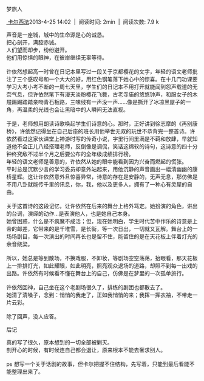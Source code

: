 梦旅人

[ 卡尔西法](https://pianke.me/pages/user/user.html?uid=134897)2013-4-25
14:02  |  阅读时间: 2min  |  阅读次数: 7.9 k

声音是一座城，城中的生命源是心的诚恳。\
把心剖开，满腔赤诚。\
人们望而却步，纷纷避开。\
他们用惊惧的眼神，在彼岸继续无辜等待。\
\
许依然想起高一时曾在日记本里写过一段关于京都樱花的文字，年轻的语文老师批注了三个感叹号和一个大大的好，用红色钢笔落下她心中的惊喜。在十几门功课要学习大考小考不断的一周七天里，学生们的日记本不用打开就能闻到怨声载道的无奈气息，但许依然笔下有漫天淡粉樱花飞舞，古老寺庙的悠悠钟声，和服女子的木屐踢踢踏踏亲吻青石板路，三味线有一声没一声......像是撕开了冰凉黑屋子的一角，再温柔的光线也会让黑暗中的人瞬间无法直视。\
\
于是，老师想用朗读诗歌唤起学生们诗意的心。那时，正好讲到徐志摩的《再别康桥》，许依然记得坐在自己后座的班长用他举世无双的玩世不恭背完一整首诗。许依然看过这家伙课堂上神游时写的传奇小说，字里行间里满是不羁和放肆，早就知道他不会正儿八经搭理老师，反倒像是调侃，笑话这绵软的诗句，这诗意的四十分钟终究敌不过半个月之后要公布的全年级成绩排行榜。\
年轻的语文老师是善意的，许依然从她的眼中能看到因为兴奋而燃起的慌张。\
平时总是沉默少言的学习委员却意外站起来，用他沉静的声音画出一幅清幽幽的康桥星辉。这让许依然意外且惊喜异常，诗意的存在是安静的，无声无息，那仿佛是不用八卦就能传千里的讯息，你，我，他以及更多人，拥有了一种心有灵犀的自由。\
\
关于这首诗的这段记忆，让许依然在后来的舞台上格外笃定。她扮演的角色，讲出的台词，演绎的动作...是表演他人，也是她自己本身。\
她曾困惑，什么是不疯魔不成活；但，现在她明白，学生时代苦中作乐的诗意是上帝的邮差，它带来的是千堆雪，是长街，等一次日出，一切就又瓦解。舞台上的一场场剧目，每一次演出的时间再长也是留不住，能留住的是在天花板上伴着灯光的余音绕梁。\
\
所以，她总是等到散场，不换戏服，不卸妆，等剧场空空荡荡，抬眼看，那天花板上一排排灯光，如此耀眼，如此明亮，照亮观众退场的道路，却照不到每一出戏的出路。许依然有时候看不懂在舞台上的自己，仿佛是在梦里的一次孤单旅行。\
\
许依然回神，自己坐在这个老剧场很久了，排练的剧团也都散去了。\
她清了清嗓子，念到：悄悄的我走了，正如我悄悄的来；我挥一挥衣袖，不带走一片云彩。\
\
除了回声，没人应答。

后记

真的写了很久，原本想到的一切全部被剿灭。\
剖开心的时候，有时候连自己都会退让，原来根本不能去奢求别人。\
\
ps
想写一个关于话剧的故事，但卡尔把握不住结构，先写着，只能到最后看能不能整理出来了。
